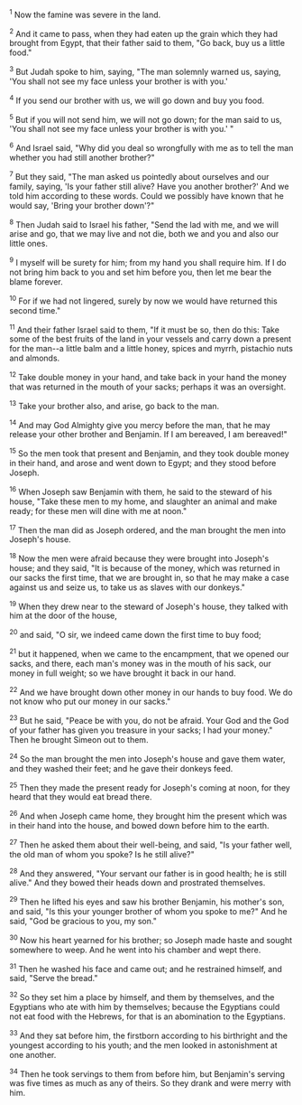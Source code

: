 <sup>1</sup> 
Now the famine was severe in the land. 

<sup>2</sup> 
And it came to pass, when they had eaten up the grain which they had brought from Egypt, that their father said to them, "Go back, buy us a little food." 

<sup>3</sup> 
But Judah spoke to him, saying, "The man solemnly warned us, saying, 'You shall not see my face unless your brother is with you.' 

<sup>4</sup> 
If you send our brother with us, we will go down and buy you food. 

<sup>5</sup> 
But if you will not send him, we will not go down; for the man said to us, 'You shall not see my face unless your brother is with you.' " 

<sup>6</sup> 
And Israel said, "Why did you deal so wrongfully with me as to tell the man whether you had still another brother?" 

<sup>7</sup> 
But they said, "The man asked us pointedly about ourselves and our family, saying, 'Is your father still alive? Have you another brother?' And we told him according to these words. Could we possibly have known that he would say, 'Bring your brother down'?" 

<sup>8</sup> 
Then Judah said to Israel his father, "Send the lad with me, and we will arise and go, that we may live and not die, both we and you and also our little ones. 

<sup>9</sup> 
I myself will be surety for him; from my hand you shall require him. If I do not bring him back to you and set him before you, then let me bear the blame forever. 

<sup>10</sup> 
For if we had not lingered, surely by now we would have returned this second time." 

<sup>11</sup> 
And their father Israel said to them, "If it must be so, then do this: Take some of the best fruits of the land in your vessels and carry down a present for the man--a little balm and a little honey, spices and myrrh, pistachio nuts and almonds. 

<sup>12</sup> 
Take double money in your hand, and take back in your hand the money that was returned in the mouth of your sacks; perhaps it was an oversight. 

<sup>13</sup> 
Take your brother also, and arise, go back to the man. 

<sup>14</sup> 
And may God Almighty give you mercy before the man, that he may release your other brother and Benjamin. If I am bereaved, I am bereaved!" 

<sup>15</sup> 
So the men took that present and Benjamin, and they took double money in their hand, and arose and went down to Egypt; and they stood before Joseph. 

<sup>16</sup> 
When Joseph saw Benjamin with them, he said to the steward of his house, "Take these men to my home, and slaughter an animal and make ready; for these men will dine with me at noon." 

<sup>17</sup> 
Then the man did as Joseph ordered, and the man brought the men into Joseph's house. 

<sup>18</sup> 
Now the men were afraid because they were brought into Joseph's house; and they said, "It is because of the money, which was returned in our sacks the first time, that we are brought in, so that he may make a case against us and seize us, to take us as slaves with our donkeys." 

<sup>19</sup> 
When they drew near to the steward of Joseph's house, they talked with him at the door of the house, 

<sup>20</sup> 
and said, "O sir, we indeed came down the first time to buy food; 

<sup>21</sup> 
but it happened, when we came to the encampment, that we opened our sacks, and there, each man's money was in the mouth of his sack, our money in full weight; so we have brought it back in our hand. 

<sup>22</sup> 
And we have brought down other money in our hands to buy food. We do not know who put our money in our sacks." 

<sup>23</sup> 
But he said, "Peace be with you, do not be afraid. Your God and the God of your father has given you treasure in your sacks; I had your money." Then he brought Simeon out to them. 

<sup>24</sup> 
So the man brought the men into Joseph's house and gave them water, and they washed their feet; and he gave their donkeys feed. 

<sup>25</sup> 
Then they made the present ready for Joseph's coming at noon, for they heard that they would eat bread there. 

<sup>26</sup> 
And when Joseph came home, they brought him the present which was in their hand into the house, and bowed down before him to the earth. 

<sup>27</sup> 
Then he asked them about their well-being, and said, "Is your father well, the old man of whom you spoke? Is he still alive?" 

<sup>28</sup> 
And they answered, "Your servant our father is in good health; he is still alive." And they bowed their heads down and prostrated themselves. 

<sup>29</sup> 
Then he lifted his eyes and saw his brother Benjamin, his mother's son, and said, "Is this your younger brother of whom you spoke to me?" And he said, "God be gracious to you, my son." 

<sup>30</sup> 
Now his heart yearned for his brother; so Joseph made haste and sought somewhere to weep. And he went into his chamber and wept there. 

<sup>31</sup> 
Then he washed his face and came out; and he restrained himself, and said, "Serve the bread." 

<sup>32</sup> 
So they set him a place by himself, and them by themselves, and the Egyptians who ate with him by themselves; because the Egyptians could not eat food with the Hebrews, for that is an abomination to the Egyptians. 

<sup>33</sup> 
And they sat before him, the firstborn according to his birthright and the youngest according to his youth; and the men looked in astonishment at one another. 

<sup>34</sup> 
Then he took servings to them from before him, but Benjamin's serving was five times as much as any of theirs. So they drank and were merry with him.